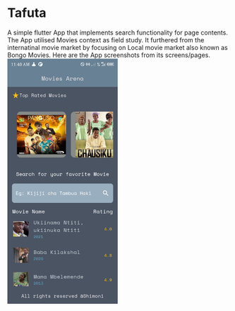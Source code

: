 # Tafuta
A simple flutter App that implements search functionality for page contents. The App utilised Movies context as field study. It furthered from the internatinal movie market by focusing on Local movie market also known as Bongo Movies.
Here are the App screenshots from its screens/pages.
<img src="Home.png" width="250">

